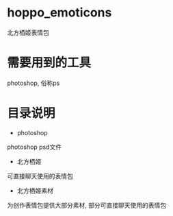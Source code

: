 # hoppo_emoticons
北方栖姬表情包

# 需要用到的工具

photoshop, 俗称ps

# 目录说明
- photoshop

photoshop psd文件

- 北方栖姬

可直接聊天使用的表情包

- 北方栖姬素材

为创作表情包提供大部分素材, 部分可直接聊天使用的表情包